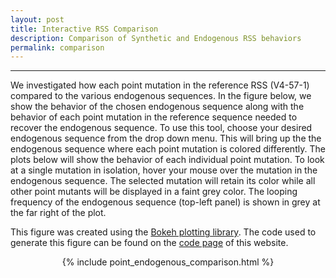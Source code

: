 ```yaml
---
layout: post
title: Interactive RSS Comparison 
description: Comparison of Synthetic and Endogenous RSS behaviors
permalink: comparison
---
```


---

We investigated how each point mutation in the reference RSS (V4-57-1) compared
to the various endogenous sequences. In the figure below, we show the behavior
of the chosen endogenous sequence along with the behavior of each point mutation
in the reference sequence needed to recover the endogenous sequence. To use this
tool, choose your desired endogenous sequence from the drop down menu. This will
bring up the the endogenous sequence where each point mutation is colored
differently. The plots below will show the behavior of each individual point
mutation. To look at a single mutation in isolation, hover your mouse over the
mutation in the endogenous sequence. The selected mutation will retain its color
while all other point mutants will be displayed in a faint grey color. The
looping frequency of the endogenous sequence (top-left panel) is shown in grey
at the far right of the plot. 

This figure was created using the [Bokeh plotting
library](http://bokeh.pydata.org). The code used to generate this figure can
be found on the [code page]({{site.baseurl}}/code/) of this website.
<center>

{% include point_endogenous_comparison.html %}

</center>
